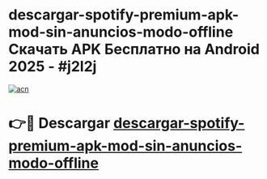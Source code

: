 # descargar-spotify-premium-apk-mod-sin-anuncios-modo-offline Скачать APK Бесплатно на Android 2025 - #j2l2j

[![acn](https://github.com/user-attachments/assets/0f9c940e-d8b0-45ae-aac7-cd30a18b3e1c)](https://apps.freeplayer.one?title=descargar-spotify-premium-apk-mod-sin-anuncios-modo-offline&ref=9RF)

# 👉🔴 Descargar [descargar-spotify-premium-apk-mod-sin-anuncios-modo-offline](https://apps.freeplayer.one?title=descargar-spotify-premium-apk-mod-sin-anuncios-modo-offline&ref=9RF)